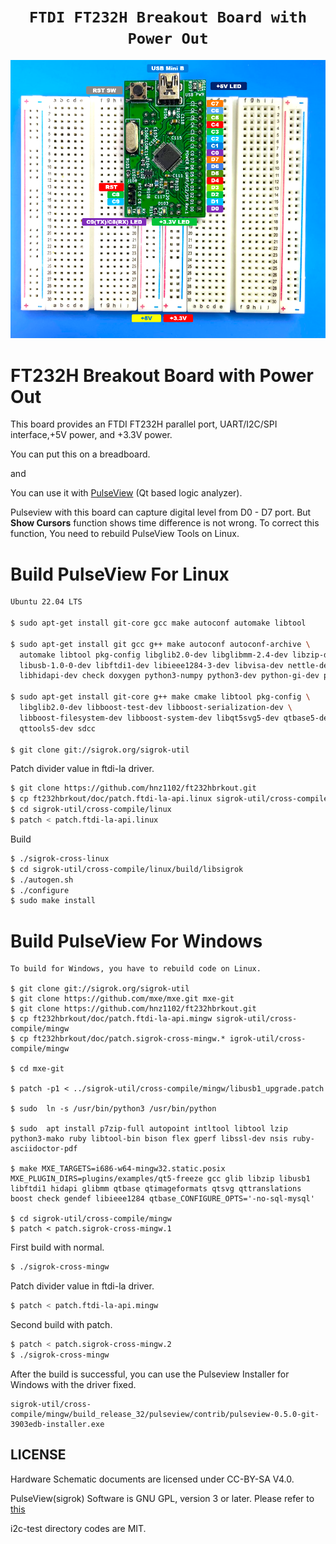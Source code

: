 <div align="center">
  <h1><code>FTDI FT232H Breakout Board with Power Out</code></h1>
  <p>
    <img src="doc/pin.png"/>
  </p>
</div>

# FT232H Breakout Board with Power Out

This board provides an FTDI FT232H parallel port, UART/I2C/SPI interface,+5V power, and +3.3V power.

You can put this on a breadboard.

and 

You can use it with [PulseView](https://sigrok.org/wiki/PulseView) (Qt based logic analyzer).

Pulseview with this board can capture digital level from D0 - D7 port. But **Show Cursors** function shows time difference is not wrong. To correct this function, You need to rebuild PulseView Tools on Linux.

# Build PulseView For Linux
```bash
Ubuntu 22.04 LTS

$ sudo apt-get install git-core gcc make autoconf automake libtool

$ sudo apt-get install git gcc g++ make autoconf autoconf-archive \
  automake libtool pkg-config libglib2.0-dev libglibmm-2.4-dev libzip-dev \
  libusb-1.0-0-dev libftdi1-dev libieee1284-3-dev libvisa-dev nettle-dev libavahi-client-dev \
  libhidapi-dev check doxygen python3-numpy python3-dev python-gi-dev python-setuptools swig default-jdk

$ sudo apt-get install git-core g++ make cmake libtool pkg-config \
  libglib2.0-dev libboost-test-dev libboost-serialization-dev \
  libboost-filesystem-dev libboost-system-dev libqt5svg5-dev qtbase5-dev\
  qttools5-dev sdcc

$ git clone git://sigrok.org/sigrok-util
```

Patch divider value in ftdi-la driver.
```bash
$ git clone https://github.com/hnz1102/ft232hbrkout.git
$ cp ft232hbrkout/doc/patch.ftdi-la-api.linux sigrok-util/cross-compile/linux
$ cd sigrok-util/cross-compile/linux
$ patch < patch.ftdi-la-api.linux
```

Build
```bash
$ ./sigrok-cross-linux
$ cd sigrok-util/cross-compile/linux/build/libsigrok
$ ./autogen.sh
$ ./configure
$ sudo make install
```
# Build PulseView For Windows

```
To build for Windows, you have to rebuild code on Linux.

$ git clone git://sigrok.org/sigrok-util
$ git clone https://github.com/mxe/mxe.git mxe-git
$ git clone https://github.com/hnz1102/ft232hbrkout.git
$ cp ft232hbrkout/doc/patch.ftdi-la-api.mingw sigrok-util/cross-compile/mingw
$ cp ft232hbrkout/doc/patch.sigrok-cross-mingw.* igrok-util/cross-compile/mingw

$ cd mxe-git

$ patch -p1 < ../sigrok-util/cross-compile/mingw/libusb1_upgrade.patch 

$ sudo  ln -s /usr/bin/python3 /usr/bin/python

$ sudo  apt install p7zip-full autopoint intltool libtool lzip python3-mako ruby libtool-bin bison flex gperf libssl-dev nsis ruby-asciidoctor-pdf 

$ make MXE_TARGETS=i686-w64-mingw32.static.posix MXE_PLUGIN_DIRS=plugins/examples/qt5-freeze gcc glib libzip libusb1 libftdi1 hidapi glibmm qtbase qtimageformats qtsvg qttranslations boost check gendef libieee1284 qtbase_CONFIGURE_OPTS='-no-sql-mysql'

$ cd sigrok-util/cross-compile/mingw
$ patch < patch.sigrok-cross-mingw.1
```

First build with normal.
```bash
$ ./sigrok-cross-mingw
```

Patch divider value in ftdi-la driver.
```bash
$ patch < patch.ftdi-la-api.mingw
```

Second build with patch.
```bash
$ patch < patch.sigrok-cross-mingw.2
$ ./sigrok-cross-mingw
```

After the build is successful, you can use the Pulseview Installer for Windows with the driver fixed.
```
sigrok-util/cross-compile/mingw/build_release_32/pulseview/contrib/pulseview-0.5.0-git-3903edb-installer.exe
```

## LICENSE
Hardware Schematic documents are licensed under CC-BY-SA V4.0.

PulseView(sigrok) Software is GNU GPL, version 3 or later. Please refer to [this](https://sigrok.org/wiki/PulseView)

i2c-test directory codes are MIT.